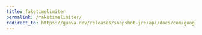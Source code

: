 ```yaml
---
title: faketimelimiter
permalink: /faketimelimiter/
redirect_to: https://guava.dev/releases/snapshot-jre/api/docs/com/google/common/util/concurrent/FakeTimeLimiter.html
---
```


